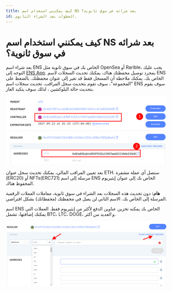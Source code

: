 ```yaml
---
title: كيف يمكنني استخدام اسم NS بعد شرائه في سوق ثانوية؟
id: الخطوات بعد الشراء الثانوي.
---
```


# كيف يمكنني استخدام اسم NS بعد شرائه في سوق ثانوية؟

بعد شراء اسم ENS الخاص بك في سوق ثانوية مثل OpenSea أو Rarible، يجب عليك التوجه إلى [ENS App](https://app.ens.domains). بمجرد توصيل محفظتك هناك، يمكنك تحديث السجلات لاسم ENS الخاص بك. يمكنك ملاحظة أن المسجل فقط قد تغير إلى عنوان محفظتك. بالضغط على "المجموعة"، سوف تقوم بتحديث سجل المراقب. تحديث سجلات اسم ENS سوف يقوم بتحديث حالة البلوكشين ، لذلك سوف يتكبد الغاز.

![تعديل وحدة التحكم.](./img/second-market-1.png "تم تسليط الضوء على وحدة التحكم في تطبيق المدير.")


بعد تعيين المراقب المالي، يمكنك تحديث سجل عنوان ETH. ستصل أي عملة مشفرة (ERC20) أو NFTs(ERC721) مرسلة إلى اسم ENS الخاص بك إلى عنوان إيثيريوم المحفوظ هناك.

**هام:** دون تحديث هذه السجلات بعد الشراء في سوق ثانوية، معاملات العملات الرقمية المرسلة إلى الخاص بك. الاسم الثاني لن يصل في محفظتك (محفظاتك) بشكل افتراضي.

اسم ENS الخاص بك يمكنه تخزين عناوين الدفع لأكثر من إيثيريوم فقط. العملات التي يمكنك إضافتها، تشمل BTC، LTC، DOGE، و _العديد من_ أكثر.

![تعديل سجل العملة.](./img/second-market-2.png "تعديل سجل العملة.")


